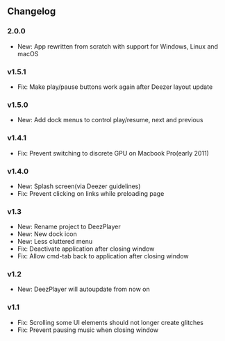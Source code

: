 ## Changelog

### 2.0.0

- New: App rewritten from scratch with support for Windows, Linux and macOS

### v1.5.1

- Fix: Make play/pause buttons work again after Deezer layout update

### v1.5.0

- New: Add dock menus to control play/resume, next and previous

### v1.4.1

- Fix: Prevent switching to discrete GPU on Macbook Pro(early 2011)

### v1.4.0

- New: Splash screen(via Deezer guidelines)
- Fix: Prevent clicking on links while preloading page

### v1.3

- New: Rename project to DeezPlayer
- New: New dock icon
- New: Less cluttered menu
- Fix: Deactivate application after closing window
- Fix: Allow cmd-tab back to application after closing window

### v1.2

- New: DeezPlayer will autoupdate from now on

### v1.1

- Fix: Scrolling some UI elements should not longer create glitches
- Fix: Prevent pausing music when closing window
